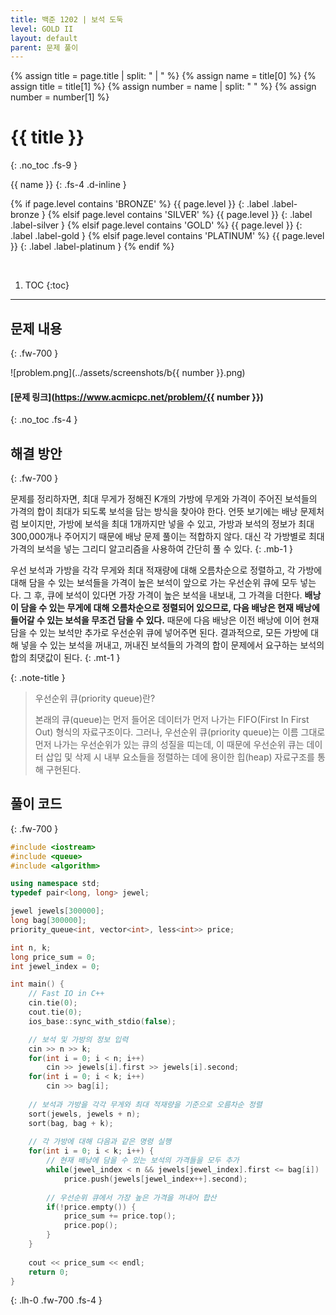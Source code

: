 ```yaml
---
title: 백준 1202 | 보석 도둑
level: GOLD II
layout: default
parent: 문제 풀이
---
```

{% assign title = page.title | split: " | " %}
{% assign name = title[0] %}
{% assign title = title[1] %}
{% assign number = name | split: " " %}
{% assign number = number[1] %}

# **{{ title }}**
{: .no_toc .fs-9 }

{{ name }}
{: .fs-4 .d-inline }

{% if page.level contains 'BRONZE' %}
{{ page.level }}
{: .label .label-bronze }
{% elsif page.level contains 'SILVER' %}
{{ page.level }}
{: .label .label-silver }
{% elsif page.level contains 'GOLD' %}
{{ page.level }}
{: .label .label-gold }
{% elsif page.level contains 'PLATINUM' %}
{{ page.level }}
{: .label .label-platinum }
{% endif %}

<br/>

1. TOC
{:toc}

---

## 문제 내용
{: .fw-700 }

![problem.png](../assets/screenshots/b{{ number }}.png)

#### [문제 링크](https://www.acmicpc.net/problem/{{ number }})
{: .no_toc .fs-4 }

## 해결 방안
{: .fw-700 }

<div class="code-example" markdown="1">
문제를 정리하자면, 최대 무게가 정해진 K개의 가방에 무게와 가격이 주어진 보석들의 가격의 합이 최대가 되도록 보석을 담는 방식을 찾아야 한다.
언뜻 보기에는 배낭 문제처럼 보이지만, 가방에 보석을 최대 1개까지만 넣을 수 있고,
가방과 보석의 정보가 최대 300,000개나 주어지기 때문에 배낭 문제 풀이는 적합하지 않다.
대신 각 가방별로 최대 가격의 보석을 넣는 그리디 알고리즘을 사용하여 간단히 풀 수 있다.
{: .mb-1 }

우선 보석과 가방을 각각 무게와 최대 적재량에 대해 오름차순으로 정렬하고, 각 가방에 대해
담을 수 있는 보석들을 가격이 높은 보석이 앞으로 가는 우선순위 큐에 모두 넣는다.
그 후, 큐에 보석이 있다면 가장 가격이 높은 보석을 내보내, 그 가격을 더한다.
**배낭이 담을 수 있는 무게에 대해 오름차순으로 정렬되어 있으므로, 다음 배낭은 현재 배낭에 들어갈 수 있는 보석을 무조건 담을 수 있다.**
때문에 다음 배낭은 이전 배낭에 이어 현재 담을 수 있는 보석만 추가로 우선순위 큐에 넣어주면 된다.
결과적으로, 모든 가방에 대해 넣을 수 있는 보석을 꺼내고, 꺼내진 보석들의 가격의 합이 문제에서 요구하는 보석의 합의 최댓값이 된다.
{: .mt-1 }

{: .note-title }
> 우선순위 큐(priority queue)란?
>
> 본래의 큐(queue)는 먼저 들어온 데이터가 먼저 나가는 FIFO(First In First Out) 형식의 자료구조이다.
> 그러나, 우선순위 큐(priority queue)는 이름 그대로 먼저 나가는 우선순위가 있는 큐의 성질을 띠는데,
> 이 때문에 우선순위 큐는 데이터 삽입 및 삭제 시 내부 요소들을 정렬하는 데에 용이한 힙(heap) 자료구조를 통해 구현된다.
</div>

## 풀이 코드
{: .fw-700 }

```cpp
#include <iostream>
#include <queue>
#include <algorithm>

using namespace std;
typedef pair<long, long> jewel;

jewel jewels[300000];
long bag[300000];
priority_queue<int, vector<int>, less<int>> price;

int n, k;
long price_sum = 0;
int jewel_index = 0;

int main() {
    // Fast IO in C++
    cin.tie(0);
    cout.tie(0);
    ios_base::sync_with_stdio(false);

    // 보석 및 가방의 정보 입력
    cin >> n >> k;
    for(int i = 0; i < n; i++)
        cin >> jewels[i].first >> jewels[i].second;
    for(int i = 0; i < k; i++)
        cin >> bag[i];
    
    // 보석과 가방을 각각 무게와 최대 적재량을 기준으로 오름차순 정렬
    sort(jewels, jewels + n);
    sort(bag, bag + k);
    
    // 각 가방에 대해 다음과 같은 명령 실행
    for(int i = 0; i < k; i++) {
        // 현재 배낭에 담을 수 있는 보석의 가격들을 모두 추가
        while(jewel_index < n && jewels[jewel_index].first <= bag[i])
            price.push(jewels[jewel_index++].second);
        
        // 우선순위 큐에서 가장 높은 가격을 꺼내어 합산
        if(!price.empty()) {
            price_sum += price.top();
            price.pop();
        }
    }
    
    cout << price_sum << endl;
    return 0;
}
```
{: .lh-0 .fw-700 .fs-4 }